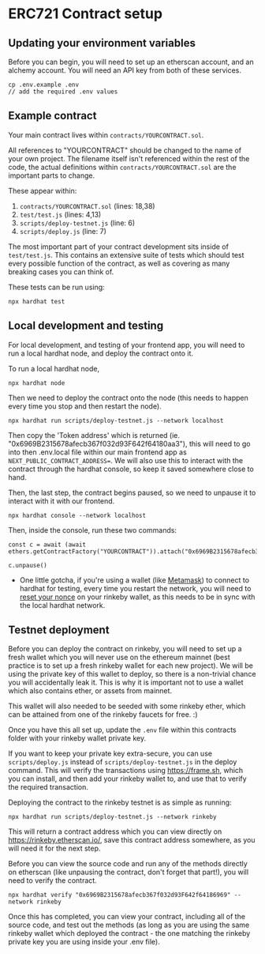 # ERC721 Contract setup

## Updating your environment variables

Before you can begin, you will need to set up an etherscan account, and an alchemy account.
You will need an API key from both of these services.

```shell
cp .env.example .env
// add the required .env values
```


## Example contract

Your main contract lives within `contracts/YOURCONTRACT.sol`.

All references to "YOURCONTRACT" should be changed to the name of your own project.
The filename itself isn't referenced within the rest of the code, the actual definitions within `contracts/YOURCONTRACT.sol` are the important parts to change.

These appear within:
1. `contracts/YOURCONTRACT.sol` (lines: 18,38)
2. `test/test.js` (lines: 4,13)
3. `scripts/deploy-testnet.js` (line: 6)
4. `scripts/deploy.js` (line: 7)

The most important part of your contract development sits inside of `test/test.js`.
This contains an extensive suite of tests which should test every possible function of the contract, as well as covering as many breaking cases you can think of.

These tests can be run using:
```shell
npx hardhat test
```

## Local development and testing

For local development, and testing of your frontend app, you will need to run a local hardhat node, and deploy the contract onto it.

To run a local hardhat node,

```shell
npx hardhat node
```

Then we need to deploy the contract onto the node (this needs to happen every time you stop and then restart the node).

```shell
npx hardhat run scripts/deploy-testnet.js --network localhost
```

Then copy the 'Token address' which is returned (ie. "0x6969B2315678afecb367f032d93F642f64180aa3"), this will need to go into then .env.local file within our main frontend app as `NEXT_PUBLIC_CONTRACT_ADDRESS=`. We will also use this to interact with the contract through the hardhat console, so keep it saved somewhere close to hand.

Then, the last step, the contract begins paused, so we need to unpause it to interact with it with our frontend.

```shell
npx hardhat console --network localhost
```

Then, inside the console, run these two commands:

```shell
const c = await (await ethers.getContractFactory("YOURCONTRACT")).attach("0x6969B2315678afecb367f032d93F642f64180aa3")
```

```shell
c.unpause()
```

* One little gotcha, if you're using a wallet (like [Metamask](https://support.chainstack.com/hc/en-us/articles/4408642503449-Using-MetaMask-with-a-Hardhat-node)) to connect to hardhat for testing, every time you restart the network, you will need to [reset your nonce](https://medium.com/singapore-blockchain-dapps/reset-metamask-nonce-766dd4c27ca8) on your rinkeby wallet, as this needs to be in sync with the local hardhat network.

## Testnet deployment

Before you can deploy the contract on rinkeby, you will need to set up a fresh wallet which you will never use on the ethereum mainnet (best practice is to set up a fresh rinkeby wallet for each new project). We will be using the private key of this wallet to deploy, so there is a non-trivial chance you will accidentally leak it. This is why it is important not to use a wallet which also contains ether, or assets from mainnet.

This wallet will also needed to be seeded with some rinkeby ether, which can be attained from one of the rinkeby faucets for free. :)

Once you have this all set up, update the `.env` file within this contracts folder with your rinkeby wallet private key.

If you want to keep your private key extra-secure, you can use `scripts/deploy.js` instead of `scripts/deploy-testnet.js` in the deploy command. This will verify the transactions using <https://frame.sh>, which you can install, and then add your rinkeby wallet to, and use that to verify the required transaction.

Deploying the contract to the rinkeby testnet is as simple as running:

```shell
npx hardhat run scripts/deploy-testnet.js --network rinkeby
```

This will return a contract address which you can view directly on <https://rinkeby.etherscan.io/>, save this contract address somewhere, as you will need it for the next step.

Before you can view the source code and run any of the methods directly on etherscan (like unpausing the contract, don't forget that part!), you will need to verify the contract.

```shell
npx hardhat verify "0x6969B2315678afecb367f032d93F642f64186969" --network rinkeby
```

Once this has completed, you can view your contract, including all of the source code, and test out the methods (as long as you are using the same rinkeby wallet which deployed the contract - the one matching the rinkeby private key you are using inside your .env file).

